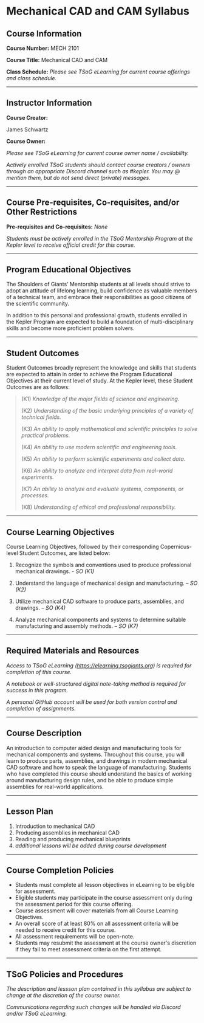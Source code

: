 # Mechanical CAD and CAM Syllabus

## Course Information
**Course Number:** MECH 2101

**Course Title:** Mechanical CAD and CAM


**Class Schedule:** *Please see TSoG eLearning for current course offerings and class schedule.*

----
## Instructor Information
**Course Creator:** 

James Schwartz
	
**Course Owner:**

*Please see TSoG eLearning for current course owner name / availability.*

*Actively enrolled TSoG students should contact course creators / owners through an appropriate Discord channel such as #kepler. You may @ mention them, but do not send direct (private) messages.*

----


## Course Pre-requisites, Co-requisites, and/or Other Restrictions
**Pre-requisites and Co-requisites:** *None*

*Students must be actively enrolled in the TSoG Mentorship Program at the Kepler level to receive official credit for this course.*

----

## Program Educational Objectives
The Shoulders of Giants’ Mentorship students at all levels should strive to adopt an attitude of lifelong learning, build confidence as valuable members of a technical team, and embrace their responsibilities as good citizens of the scientific community.

In addition to this personal and professional growth, students enrolled in the Kepler Program are expected to build a foundation of multi-disciplinary skills and become more proficient problem solvers. 

----
## Student Outcomes
Student Outcomes broadly represent the knowledge and skills that students are expected to attain in order to achieve the Program Educational Objectives at their current level of study. At the Kepler level, these Student Outcomes are as follows:

>(K1) *Knowledge of the major fields of science and engineering.*
>
>(K2) *Understanding of the basic underlying principles of a variety of technical fields.*
>
>(K3) *An ability to apply mathematical and scientific principles to solve practical problems.*
>
>(K4) *An ability to use modern scientific and engineering tools.*
>
>(K5) *An ability to perform scientific experiments and collect data.*
>
>(K6) *An ability to analyze and interpret data from real-world experiments.*
>
>(K7) *An ability to analyze and evaluate systems, components, or processes.*
>
>(K8) *Understanding of ethical and professional responsibility.*


----
## Course Learning Objectives
Course Learning Objectives, followed by their corresponding Copernicus-level Student Outcomes, are listed below:

1. Recognize the symbols and conventions used to produce professional mechanical drawings. - *SO (K1)*

3. Understand the language of mechanical design and manufacturing. – *SO (K2)*

2. Utilize mechanical CAD software to produce parts, assemblies, and drawings. – *SO (K4)*

3. Analyze mechanical components and systems to determine suitable manufacturing and assembly methods. – *SO (K7)*

----
## Required Materials and Resources
*Access to TSoG eLearning (https://elearning.tsogiants.org) is required for completion of this course.*

*A notebook or well-structured digital note-taking method is required for success in this program.*

*A personal GitHub account will be used for both version control and completion of assignments.*

----
## Course Description
An introduction to computer aided design and manufacturing tools for mechanical components and systems. Throughout this course, you will learn to produce parts, assemblies, and drawings in modern mechanical CAD software and how to speak the language of manufacturing. Students who have completed this course should understand the basics of working around manufacturing design rules, and be able to produce simple assemblies for real-world applications.

----
## Lesson Plan

1. Introduction to mechanical CAD
2. Producing assemblies in mechanical CAD
3. Reading and producing mechanical blueprints
4. *additional lessons will be added during course development*

----
## Course Completion Policies
* Students must complete all lesson objectives in eLearning to be eligible for assessment.
* Eligible students may participate in the course assessment only during the assessment period for this course offering.
* Course assessment will cover materials from all Course Learning Objectives.
* An overall score of at least 80% on all assessment criteria will be needed to receive credit for this course.
* All assessment requirements will be open-note.
* Students may resubmit the assessment at the course owner's discretion if they fail to meet assessment criteria on the first attempt.

----
## TSoG Policies and Procedures
*The description and lessson plan contained in this syllabus are subject to change at the discretion of the course owner.*

*Communications regarding such changes will be handled via Discord and/or TSoG eLearning.*

